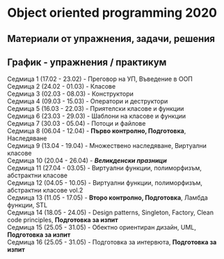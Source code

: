 # Object oriented programming 2020

## Материали от упражнения, задачи, решения

## График - упражнения / практикум

Седмица 1  (17.02 - 23.02) - Преговор на УП, Въведение в ООП </br>
Седмица 2  (24.02 - 01.03) - Класове </br>
Седмица 3  (02.03 - 08.03) - Конструктори </br>
Седмица 4  (09.03 - 15.03) - Оператори и деструктори </br>
Седмица 5  (16.03 - 22.03) - Приятелски класове и функции </br>
Седмица 6  (23.03 - 29.03) - Шаблони на класове и функции </br>
Седмица 7  (30.03 - 05.04) - Потоци и файлове </br>
Седмица 8  (06.04 - 12.04) - **Първо контролно, Подготовка**, Наследяване </br>
Седмица 9  (13.04 - 19.04) - Множествено наследяване, Виртуални класове </br>
Седмица 10 (20.04 - 26.04) - ***Великденски празници*** </br>
Седмица 11 (27.04 - 03.05) - Виртуални функции, полиморфизъм, абстрактни класове </br>
Седмица 12 (04.05 - 10.05) - Виртуални функции, полиморфизъм, абстрактни класове vol.2 </br>
Седмица 13 (11.05 - 17.05) - **Второ контролно, Подготовка**, Ламбда функции, STL </br>
Седмица 14 (18.05 - 24.05) - Design patterns, Singleton, Factory, Clean code principles, **Подготовка за изпит** </br>
Седмица 15 (25.05 - 31.05) - Обектно ориентиран дизайн, UML, **Подготовка за изпит** </br>
Седмица 16 (25.05 - 31.05) - Подготовка за интервюта, **Подготовка за изпит** </br>
